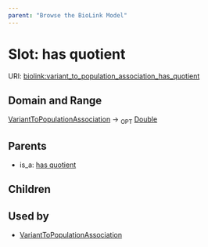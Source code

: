 ```yaml
---
parent: "Browse the BioLink Model"
---
```



# Slot: has quotient




URI: [biolink:variant_to_population_association_has_quotient](https://w3id.org/biolink/vocab/variant_to_population_association_has_quotient)

## Domain and Range

[VariantToPopulationAssociation](VariantToPopulationAssociation.md) ->  <sub>OPT</sub> [Double](Double.md)

## Parents

 *  is_a: [has quotient](has_quotient.md)

## Children


## Used by

 * [VariantToPopulationAssociation](VariantToPopulationAssociation.md)
